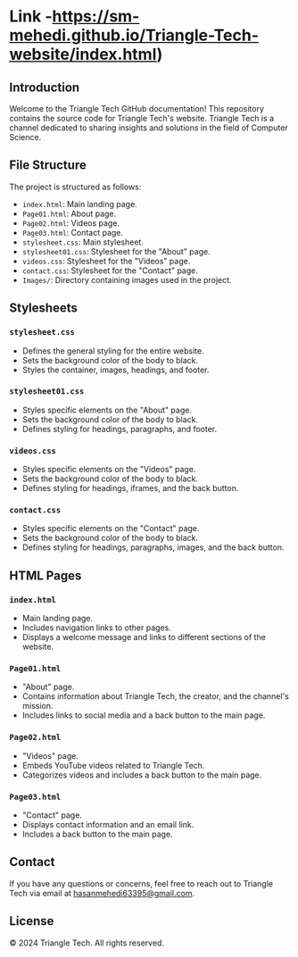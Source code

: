 # Link -https://sm-mehedi.github.io/Triangle-Tech-website/index.html)

## Introduction
Welcome to the Triangle Tech GitHub documentation! This repository contains the source code for Triangle Tech's website. Triangle Tech is a channel dedicated to sharing insights and solutions in the field of Computer Science.

## File Structure
The project is structured as follows:
- `index.html`: Main landing page.
- `Page01.html`: About page.
- `Page02.html`: Videos page.
- `Page03.html`: Contact page.
- `stylesheet.css`: Main stylesheet.
- `stylesheet01.css`: Stylesheet for the "About" page.
- `videos.css`: Stylesheet for the "Videos" page.
- `contact.css`: Stylesheet for the "Contact" page.
- `Images/`: Directory containing images used in the project.

## Stylesheets
### `stylesheet.css`
- Defines the general styling for the entire website.
- Sets the background color of the body to black.
- Styles the container, images, headings, and footer.

### `stylesheet01.css`
- Styles specific elements on the "About" page.
- Sets the background color of the body to black.
- Defines styling for headings, paragraphs, and footer.

### `videos.css`
- Styles specific elements on the "Videos" page.
- Sets the background color of the body to black.
- Defines styling for headings, iframes, and the back button.

### `contact.css`
- Styles specific elements on the "Contact" page.
- Sets the background color of the body to black.
- Defines styling for headings, paragraphs, images, and the back button.

## HTML Pages
### `index.html`
- Main landing page.
- Includes navigation links to other pages.
- Displays a welcome message and links to different sections of the website.

### `Page01.html`
- "About" page.
- Contains information about Triangle Tech, the creator, and the channel's mission.
- Includes links to social media and a back button to the main page.

### `Page02.html`
- "Videos" page.
- Embeds YouTube videos related to Triangle Tech.
- Categorizes videos and includes a back button to the main page.

### `Page03.html`
- "Contact" page.
- Displays contact information and an email link.
- Includes a back button to the main page.

## Contact
If you have any questions or concerns, feel free to reach out to Triangle Tech via email at [hasanmehedi63395@gmail.com](mailto:hasanmehedi63395@gmail.com).

## License
&copy; 2024 Triangle Tech. All rights reserved.
